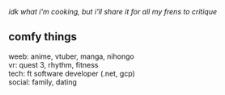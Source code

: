 _idk what i'm cooking, but i'll share it for all my frens to critique_ 


## comfy things
weeb: anime, vtuber, manga, nihongo  
vr: quest 3, rhythm, fitness    
tech: ft software developer (.net, gcp)  
social: family, dating  


<!---
kyaftwin/kyaftwin is a ✨ special ✨ repository because its `README.md` (this file) appears on your GitHub profile.
You can click the Preview link to take a look at your changes.
--->
